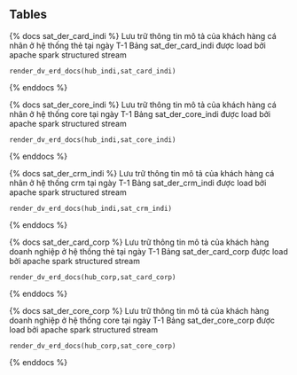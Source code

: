 ## Tables
{% docs sat_der_card_indi %}
Lưu trữ thông tin mô tả của khách hàng cá nhân ở hệ thống thẻ tại ngày T-1
Bảng sat_der_card_indi được load bởi apache spark structured stream    

```render_dv_erd_docs(hub_indi,sat_card_indi)```

{% enddocs %}

{% docs sat_der_core_indi %}
Lưu trữ thông tin mô tả của khách hàng cá nhân ở hệ thống core tại ngày T-1
Bảng sat_der_core_indi được load bởi apache spark structured stream  

```render_dv_erd_docs(hub_indi,sat_core_indi)```

{% enddocs %}

{% docs sat_der_crm_indi %}
Lưu trữ thông tin mô tả của khách hàng cá nhân ở hệ thống crm tại ngày T-1
Bảng sat_der_crm_indi được load bởi apache spark structured stream   

```render_dv_erd_docs(hub_indi,sat_crm_indi)```

{% enddocs %}

{% docs sat_der_card_corp %}
Lưu trữ thông tin mô tả của khách hàng doanh nghiệp ở hệ thống thẻ tại ngày T-1
Bảng sat_der_card_corp được load bởi apache spark structured stream    

```render_dv_erd_docs(hub_corp,sat_card_corp)```

{% enddocs %}

{% docs sat_der_core_corp %}
Lưu trữ thông tin mô tả của khách hàng doanh nghiệp ở hệ thống core tại ngày T-1
Bảng sat_der_core_corp được load bởi apache spark structured stream  

```render_dv_erd_docs(hub_corp,sat_core_corp)```

{% enddocs %}